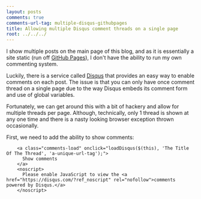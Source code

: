 ```yaml
---
layout: posts
comments: true
comments-url-tag: multiple-disqus-githubpages
title: Allowing multiple Disqus comment threads on a single page
root: ../../../
---
```


I show multiple posts on the main page of this blog, and as it is essentially a site static (run off [GitHub Pages](https://pages.github.com/)), I don't have the ability to run my own commenting system.

Luckily, there is a service called [Disqus](https://disqus.com/) that provides an easy way to enable comments on each post. The issue is that you can only have once comment thread on a single page due to the way Disqus embeds its comment form and use of global variables.

Fortunately, we can get around this with a bit of hackery and allow for multiple threads per page. Although, technically, only 1 thread is shown at any one time and there is a nasty looking browser exception thrown occasionally.

First, we need to add the ability to show comments:

```
    <a class="comments-load" onclick="loadDisqus($(this), 'The Title Of The Thread', 'a-unique-url-tag');">
      Show comments
    </a>
    <noscript>
      Please enable JavaScript to view the <a href="https://disqus.com/?ref_noscript" rel="nofollow">comments powered by Disqus.</a>
    </noscript>
```
